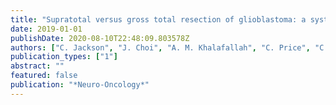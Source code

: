 ```yaml
---
title: "Supratotal versus gross total resection of glioblastoma: a systematic review"
date: 2019-01-01
publishDate: 2020-08-10T22:48:09.803578Z
authors: ["C. Jackson", "J. Choi", "A. M. Khalafallah", "C. Price", "C. Bettegowda", "M. Lim", "G. Gallia", "J. Weingart", "H. Brem", "D. Mukherjee"]
publication_types: ["1"]
abstract: ""
featured: false
publication: "*Neuro-Oncology*"
---
```



